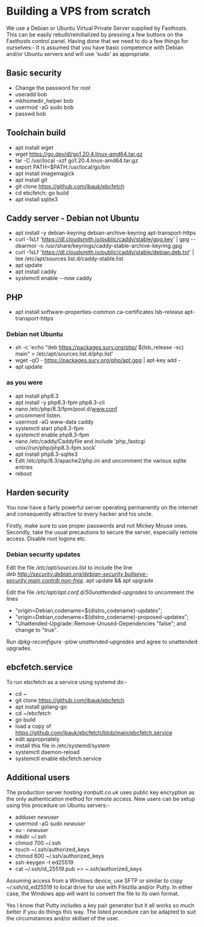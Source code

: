 # Building a VPS from scratch

We use a Debian or Ubuntu Virtual Private Server supplied by Fasthosts. This can be easily rebuilt/reinitialized by pressing a few buttons on the Fasthosts control panel. Having done that we need to do a few things for ourselves:- It is assumed that you have basic competence with Debian and/or Ubuntu servers and will use 'sudo' as appropriate.

## Basic security
- Change the password for *root*
- useradd bob
- mkhomedir_helper bob
- usermod -aG sudo bob
- passwd bob

## Toolchain build
- apt install wget
- wget https://go.dev/dl/go1.20.4.linux-amd64.tar.gz
- tar -C /usr/local -xzf go1.20.4.linux-amd64.tar.gz
- export PATH=$PATH:/usr/local/go/bin
- apt install imagemagick
- apt install git
- git clone https://github.com/ibauk/ebcfetch
- cd ebcfetch; go build
- apt install sqlite3

## Caddy server - Debian not Ubuntu
- apt install -y debian-keyring debian-archive-keyring apt-transport-https
- curl -1sLf 'https://dl.cloudsmith.io/public/caddy/stable/gpg.key' | gpg --dearmor -o /usr/share/keyrings/caddy-stable-archive-keyring.gpg
- curl -1sLf 'https://dl.cloudsmith.io/public/caddy/stable/debian.deb.txt' | tee /etc/apt/sources.list.d/caddy-stable.list
- apt update
- apt install caddy
- systemctl enable --now caddy

## PHP
- apt install software-properties-common ca-certificates lsb-release apt-transport-https 
### Debian not Ubuntu
- sh -c 'echo "deb https://packages.sury.org/php/ $(lsb_release -sc) main" > /etc/apt/sources.list.d/php.list' 
- wget -qO - https://packages.sury.org/php/apt.gpg | apt-key add -
- apt update

### as you were
- apt install php8.3
- apt install -y php8.3-fpm php8.3-cli 
- nano /etc/php/8.3/fpm/pool.d/www.conf
- uncomment listen.
- usermod -aG www-data caddy
- systemctl start php8.3-fpm
- systemctl enable php8.3-fpm
- nano /etc/caddy/Caddyfile and include 'php_fastcgi unix//run/php/php8.3-fpm.sock'
- apt install php8.3-sqlite3
- Edit /etc/php/8.3/apache2/php.ini and uncomment the various sqlite entries
- reboot

## Harden security
You now have a fairly powerful server operating permanently on the internet and consequently attractive to every hacker and his uncle.

Firstly, make sure to use proper passwords and not Mickey Mouse ones. Secondly, take the usual precautions to secure the server, especially remote access. Disable root logons etc.

### Debian security updates
Edit the file */etc/apt/sources.list* to include the line *deb http://security.debian.org/debian-security bullseye-security main contrib non-free*. apt update && apt upgrade

Edit the file */etc/apt/apt.conf.d/50unattended-upgrades* to uncomment the lines

- "origin=Debian,codename=${distro_codename}-updates";
- "origin=Debian,codename=${distro_codename}-proposed-updates";
- "Unattended-Upgrade::Remove-Unused-Dependencies "false"; and change to "true".

Run *dpkg-reconfigure -plow unattended-upgrades* and agree to unattended upgrades.

## ebcfetch.service
To run ebcfetch as a service using systemd do:-

- cd ~
- git clone https://github.com/ibauk/ebcfetch
- apt install golang-go
- cd ~/ebcfetch
- go build
- load a copy of https://github.com/ibauk/ebcfetch/blob/main/ebcfetch.service
- edit appropriately
- install this file in /etc/systemd/system
- systemctl daemon-reload
- systemctl enable ebcfetch.service

## Additional users
The production server hosting *ironbutt.co.uk* uses public key encryption as the only authentication method for remote access. New users can be setup using this procedure on Ubuntu servers:-

- adduser *newuser*
- usermod -aG sudo *newuser*
- su - *newuser*
- mkdir ~/.ssh
- chmod 700 ~/.ssh
- touch ~/.ssh/authorized_keys
- chmod 600 ~/.ssh/authorized_keys
- ssh-keygen -t ed25519
- cat ~/.ssh/id_25519.pub >> ~.ssh/authorized_keys

Assuming access from a Windows device, use SFTP or similar to copy ~/.ssh/id_ed25519 to local drive for use with Filezilla and/or Putty. In either case, the Windows app will want to convert the file to its own format.

Yes I know that Putty includes a key pair generator but it all works so much better if you do things this way. The listed procedure can be adapted to suit the circumstances and/or skillset of the user.

